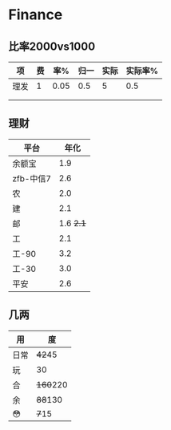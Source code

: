 # Finance

## 比率2000vs1000
|项|费|率%|归一|实际|实际率%|
|-|-|-|-|-|-|
|理发|1|0.05|0.5|5|0.5|
|||||||
|||||||


## 理财
|平台|年化|
|---|---|
|余额宝|1.9|
|zfb-中信7|2.6|
|农|2.0|
|建|2.1|
|邮|1.6 ~~2.1~~|
|工|2.1|
|工-90|3.2|
|工-30|3.0|
|平安|2.6|


## 几两
|用|度|
|--|--|
|日常|~~42~~45|
|玩|30|
|合|~~160~~220|
|余|~~88~~130|
|😳|~~7~~15|

